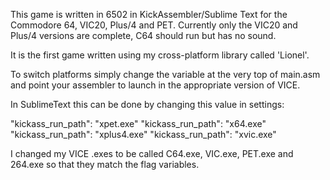This game is written in 6502 in KickAssembler/Sublime Text for the Commodore 64, VIC20, Plus/4 and PET. Currently only the VIC20 and Plus/4 versions are complete, C64 should run but has no sound.

It is the first game written using my cross-platform library called 'Lionel'. 

To switch platforms simply change the variable at the very top of main.asm and point your assembler to launch in the appropriate version of VICE.

In SublimeText this can be done by changing this value in settings:

"kickass_run_path": "xpet.exe"
"kickass_run_path": "x64.exe"
"kickass_run_path": "xplus4.exe"
"kickass_run_path": "xvic.exe"

I changed my VICE .exes to be called C64.exe, VIC.exe, PET.exe and 264.exe so that they match the flag variables.

